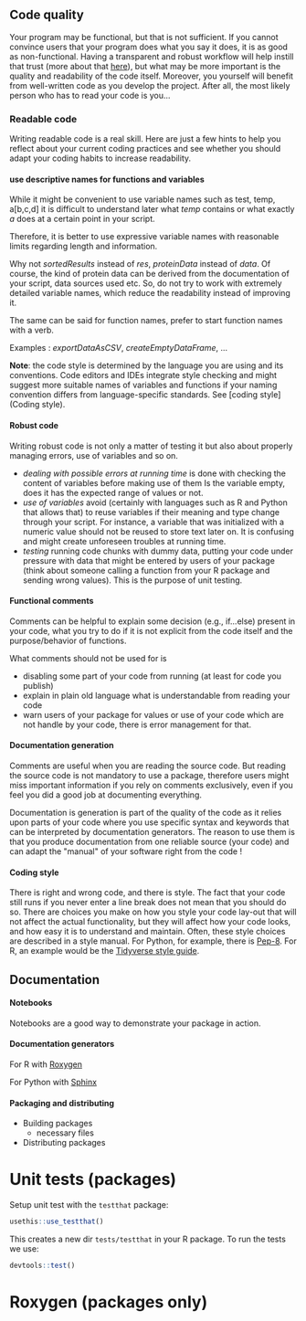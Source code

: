 ## Code quality

Your program may be functional, but that is not sufficient. 
If you cannot convince users that your program does what you say it does, it is as good as non-functional. Having a transparent and robust workflow will help instill that trust (more about that [here](project_setup.md)), but what may be more important is the quality and readability of the code itself. Moreover, you yourself will benefit from well-written code as you develop the project. After all, the most likely person who has to read your code is you...


### Readable code

Writing readable code is a real skill. Here are just a few hints to help you reflect about your current coding practices
and see whether you should adapt your coding habits to increase readability.

#### use descriptive names for functions and variables

While it might be convenient to use variable names such as test, temp, a\[b,c,d\] it is difficult to understand later
what _temp_ contains or what exactly _a_ does at a certain point in your script.

Therefore, it is better to use expressive variable names with reasonable limits regarding length and information.

Why not _sortedResults_ instead of _res_,  _proteinData_ instead of _data_. Of course, the kind of protein data can
be derived from the documentation of your script, data sources used etc. So, do not try to work with extremely detailed
variable names, which reduce the readability instead of improving it.

The same can be said for function names, prefer to start function names with a verb.

Examples : _exportDataAsCSV_, _createEmptyDataFrame_, ...

**Note**: the code style is determined by the language you are using and its conventions. Code editors and IDEs integrate
style checking and might suggest more suitable names of variables and functions if your naming convention differs from
language-specific standards. See [coding style](Coding style).

#### Robust code

Writing robust code is not only a matter of testing it but also about properly managing errors, use of variables
and so on. 

* _dealing with possible errors at running time_ is done with checking the content of variables before making use of them
Is the variable empty, does it has the expected range of values or not. 
* _use of variables_ avoid (certainly with languages such as R and Python that allows that) to reuse variables if their
meaning and type change through your script. For instance, a variable that was initialized with a numeric value should
not be reused to store text later on. It is confusing and might create unforeseen troubles at running time.
* _testing_ running code chunks with dummy data, putting your code under pressure with data that might be entered by
users of your package (think about someone calling a function from your R package and sending wrong values). This is 
the purpose of unit testing.

#### Functional comments

Comments can be helpful to explain some decision (e.g., if...else) present in your code, what you try to do if it is not
explicit from the code itself and the purpose/behavior of functions.

What comments should not be used for is
* disabling some part of your code from running (at least for code you publish)
* explain in plain old language what is understandable from reading your code
* warn users of your package for values or use of your code which are not handle by your code, there is error management
for that.

#### Documentation generation
Comments are useful when you are reading the source code. But reading the source code is not mandatory to use a 
package, therefore users might miss important information if you rely on comments exclusively, even if you feel
you did a good job at documenting everything.

Documentation is generation is part of the quality of the code as it relies upon parts of your code where you use
specific syntax and keywords that can be interpreted by documentation generators. The reason to use them is that you
produce documentation from one reliable source (your code) and can adapt the "manual" of your software right from the 
code !



#### Coding style

There is right and wrong code, and there is style. The fact that your code still runs if you never enter a line break 
does not mean that you should do so. There are choices you make on how you style your code lay-out that will not affect 
the actual functionality, but they will affect how your code looks, and how easy it is to understand and maintain. 
Often, these style choices are described in a style manual. For Python, for example, 
there is [Pep-8](https://www.python.org/dev/peps/pep-0008/). 
For R, an example would be the [Tidyverse style guide](https://style.tidyverse.org).

## Documentation

#### Notebooks

Notebooks are a good way to demonstrate your package in action. 

#### Documentation generators

For R with [Roxygen](https://roxygen2.r-lib.org/)

For Python with [Sphinx](http://www.sphinx-doc.org/en/master/usage/quickstart.html)

#### Packaging and distributing

- Building packages
    - necessary files
- Distributing packages


# Unit tests (packages)

Setup unit test with the `testthat` package:

```r
usethis::use_testthat()
```

This creates a new dir `tests/testthat` in your R package. To run the tests we use:

```r
devtools::test()
```


# Roxygen (packages only)

